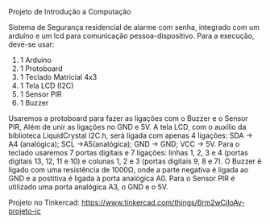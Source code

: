 Projeto de Introdução a Computação

Sistema de Segurança residencial de alarme com senha, integrado com um arduíno
e um lcd para comunicação pessoa-dispositivo.
Para a execução, deve-se usar:
1. 1 Arduino
2. 1 Protoboard
3. 1 Teclado Matricial 4x3
4. 1 Tela LCD (I2C)
5. 1 Sensor PIR
6. 1 Buzzer

  Usaremos a protoboard para fazer as ligações com o Buzzer e o Sensor PIR,
Além de unir as ligações no GND e 5V.
  A tela LCD, com o auxílio da biblioteca LiquidCrystal I2C.h, será ligada 
com apenas 4 ligações: SDA → A4 (analógica); SCL →A5(analógica); GND → GND;
VCC → 5V.
  Para o teclado usaremos 7 portas digitais e 7 ligações: linhas 1, 2, 3 e 4
(portas digitais 13, 12, 11 e 10) e colunas 1, 2 e 3 (portas digitais 9, 8 e 7).
  O Buzzer é ligado com uma resistência de 1000Ω, onde a parte negativa é
ligada ao GND e a postitiva é ligada à porta analógica A0. Para o Sensor PIR
é utilizado uma porta analógica A3, o GND e o 5V.

Projeto no Tinkercad:
https://www.tinkercad.com/things/6rm2wCiIoAv-projeto-ic
